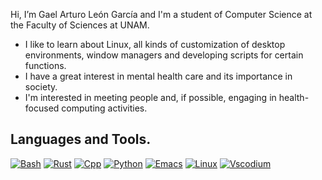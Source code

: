 Hi, I’m Gael Arturo León García and I'm a student of Computer Science at the Faculty of Sciences at UNAM.
- I like to learn about Linux, all kinds of customization of desktop environments, window managers and developing scripts for certain functions.
- I have a great interest in mental health care and its importance in society.
- I'm interested in meeting people and, if possible, engaging in health-focused computing activities.
## Languages and Tools.
[![Bash](https://skillicons.dev/icons?i=bash)](https://devdocs.io/bash/)
[![Rust](https://skillicons.dev/icons?i=rust)](https://www.rust-lang.org/es)
[![Cpp](https://skillicons.dev/icons?i=cpp)](https://isocpp.org/)
[![Python](https://skillicons.dev/icons?i=python)](https://www.python.org/)
[![Emacs](https://skillicons.dev/icons?i=emacs)](https://www.gnu.org/software/emacs/)
[![Linux](https://skillicons.dev/icons?i=linux)](https://www.linux.org/)
[![Vscodium](https://skillicons.dev/icons?i=vscodium)](https://vscodium.com/)
<!---
GraulerLowe/GraulerLowe is a ✨ special ✨ repository because its `README.md` (this file) appears on your GitHub profile.
You can click the Preview link to take a look at your changes.
--->
